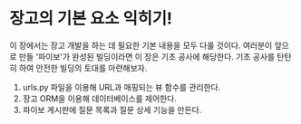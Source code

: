# 장고의 기본 요소 익히기!

이 장에서는 장고 개발을 하는 데 필요한 기본 내용을 모두 다룰 것이다. 여러분이 앞으로 만들 '파이보'가 완성된 빌딩이라면 이 장은 기초 공사에 해당한다. 기초 공사를 탄탄히 하여 안전한 빌딩의 토대를 마련해보자.

1. urls.py 파일을 이용해 URL과 매핑되는 뷰 함수를 관리한다.
2. 장고 ORM을 이용해 데이터베이스를 제어한다.
3. 파이보 게시판에 질문 목록과 질문 상세 기능을 만든다.